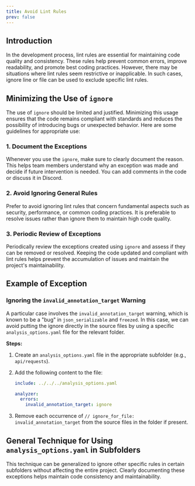 ```yaml
---
title: Avoid Lint Rules
prev: false
---
```


## Introduction

In the development process, lint rules are essential for maintaining code quality and consistency. These rules help prevent common errors, improve readability, and promote best coding practices. However, there may be situations where lint rules seem restrictive or inapplicable. In such cases, ignore line or file can be used to exclude specific lint rules.

## Minimizing the Use of `ignore`

The use of `ignore` should be limited and justified. Minimizing this usage ensures that the code remains compliant with standards and reduces the possibility of introducing bugs or unexpected behavior. Here are some guidelines for appropriate use:

### 1. **Document the Exceptions**

Whenever you use the `ignore`, make sure to clearly document the reason. This helps team members understand why an exception was made and decide if future intervention is needed. You can add comments in the code or discuss it in Discord.

### 2. **Avoid Ignoring General Rules**

Prefer to avoid ignoring lint rules that concern fundamental aspects such as security, performance, or common coding practices. It is preferable to resolve issues rather than ignore them to maintain high code quality.

### 3. **Periodic Review of Exceptions**

Periodically review the exceptions created using `ignore` and assess if they can be removed or resolved. Keeping the code updated and compliant with lint rules helps prevent the accumulation of issues and maintain the project's maintainability.

## Example of Exception

### Ignoring the `invalid_annotation_target` Warning

A particular case involves the `invalid_annotation_target` warning, which is known to be a "bug" in `json_serializable` and `freezed`. In this case, we can avoid putting the ignore directly in the source files by using a specific `analysis_options.yaml` file for the relevant folder.

**Steps:**

1. Create an `analysis_options.yaml` file in the appropriate subfolder (e.g., `api/requests`).
2. Add the following content to the file:

    ```yaml
    include: ../../../analysis_options.yaml

    analyzer:
      errors:
        invalid_annotation_target: ignore
    ```

3. Remove each occurrence of `// ignore_for_file: invalid_annotation_target` from the source files in the folder if present.

## General Technique for Using `analysis_options.yaml` in Subfolders

This technique can be generalized to ignore other specific rules in certain subfolders without affecting the entire project. Clearly documenting these exceptions helps maintain code consistency and maintainability.
